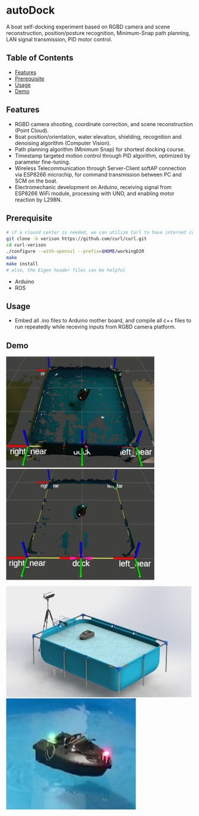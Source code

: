 # autoDock
A boat self-docking experiment based on RGBD camera and scene reconstruction, position/posture recognition, Minimum-Snap path planning, LAN signal transmission, PID motor control.

## Table of Contents

- [Features](#features)
- [Prerequisite](#Prerequisite)
- [Usage](#usage)
- [Demo](#demo)
<!-- [Contributing](#contributing) -->
<!-- [License](#license) -->
<!-- [Acknowledgements](#acknowledgements) -->

## Features

- RGBD camera shooting, coordinate correction, and scene reconstruction (Point Cloud).
- Boat position/orientation, water elevation, shielding, recognition and denoising algorithm (Computer Vision).
- Path planning algorithm (Minimum Snap) for shortest docking course.
- Timestamp targeted motion control through PID algorithm, optimized by parameter fine-tuning.
- Wireless Telecommunication through Server-Client softAP connection via ESP8266 microchip, for command transmission between PC and SCM on the boat.
- Electromechanic development on Arduino, receiving signal from ESP8266 WiFi module, processing with UNO, and enabling motor reaction by L298N.

## Prerequisite 

<!-- Provide instructions on how to install and set up your project. Include any dependencies and steps needed for a successful installation. -->

```bash
# if a clound center is needed, we can utilize Curl to have internet connection
git clone -b verison https://github.com/curl/curl.git
cd curl-verison
./configure --with-openssl --prefix=$HOME/workingDIR
make
make install
# also, the Eigen header files can be helpful
```
- Arduino
- ROS

## Usage

<!-- Explain how to use your project. Include examples or code snippets if applicable. -->
  
- Embed all .ino files to Arduino mother board, and compile all c++ files to run repeatedly while receving inputs from RGBD camera platform.

## Demo
<img src="https://github.com/Furkath/autoDock/blob/master/demos/1.jpg" alt="demo1" width="400" height="300" /> <img src="https://github.com/Furkath/autoDock/blob/master/demos/2.jpg" alt="demo2" width="400" height="300" />

<img src="https://github.com/Furkath/autoDock/blob/master/demos/render.jpg" alt="scene" width="500" height="300" /> <img src="https://github.com/Furkath/autoDock/blob/master/demos/boat.jpg" alt="boat" width="350" height="300" />

